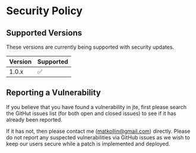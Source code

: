 # Security Policy

## Supported Versions

These versions are currently being supported with security updates.

| Version | Supported          |
| ------- | ------------------ |
| 1.0.x   | :white_check_mark: |

## Reporting a Vulnerability

If you believe that you have found a vulnerability in jte, first please search the GitHut issues list (for both open and closed issues) to see if it has already been reported.

If it has not, then please contact me (matkollin@gmail.com) directly. Please do not report any suspected vulnerabilities via GitHub issues as we wish to keep our users secure while a patch is implemented and deployed.
